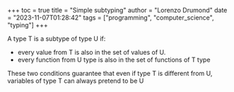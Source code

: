 +++
toc = true
title = "Simple subtyping"
author = "Lorenzo Drumond"
date = "2023-11-07T01:28:42"
tags = ["programming",  "computer_science",  "typing"]
+++



A type T is a subtype of type U if:
- every value from T is also in the set of values of U.
- every function from U type is also in the set of functions of T type

These two conditions guarantee that even if type T is different from U, variables of type T can always pretend to be U
